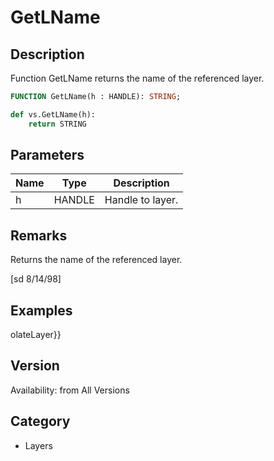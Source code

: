 # GetLName

## Description
Function GetLName returns the name of the referenced layer.

```pascal
FUNCTION GetLName(h : HANDLE): STRING;
```

```python
def vs.GetLName(h):
    return STRING
```

## Parameters
|Name|Type|Description|
|---|---|---|
|h|HANDLE|Handle to layer.|

## Remarks
Returns the name of the referenced layer.

[sd 8/14/98]

## Examples
olateLayer}}

## Version
Availability: from All Versions

## Category
* Layers

